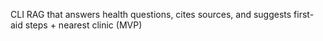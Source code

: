 CLI RAG that answers health questions, cites sources, and suggests first-aid steps + nearest clinic (MVP)
